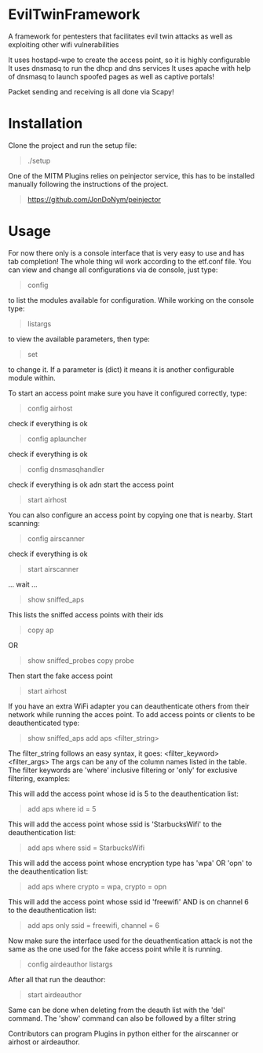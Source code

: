 # EvilTwinFramework
A framework for pentesters that facilitates evil twin attacks as well as exploiting other wifi vulnerabilities

It uses hostapd-wpe to create the access point, so it is highly configurable
It uses dnsmasq to run the dhcp and dns services
It uses apache with help of dnsmasq to launch spoofed pages as well as captive portals!

Packet sending and receiving is all done via Scapy!

# Installation

Clone the project and run the setup file:

> ./setup

One of the MITM Plugins relies on peinjector service, this has to be installed manually following the instructions of the project.

> https://github.com/JonDoNym/peinjector

# Usage

For now there only is a console interface that is very easy to use and has tab completion!
The whole thing wil work according to the etf.conf file.
You can view and change all configurations via de console, just type:

> config <tab> 

to list the modules available for configuration.
While working on the console type:

> listargs

to view the available parameters, then type:

> set <parameter> <value>

to change it.
If a parameter is (dict) it means it is another configurable module within.

To start an access point make sure you have it configured correctly, type:

> config airhost

check if everything is ok

> config aplauncher

check if everything is ok

> config dnsmasqhandler

check if everything is ok adn start the access point

> start airhost

You can also configure an access point by copying one that is nearby.
Start scanning:

> config airscanner

check if everything is ok

> start airscanner

... wait ...

> show sniffed_aps

This lists the sniffed access points with their ids

> copy ap <id>

OR

> show sniffed_probes
> copy probe <id>

Then start the fake access point

> start airhost


If you have an extra WiFi adapter you can deauthenticate others from their network while running the acces point.
To add access points or clients to be deauthenticated type:

> show sniffed_aps
> add aps <filter_string>

The filter_string follows an easy syntax, it goes:
<filter_keyword> <filter_args>
The args can be any of the column names listed in the table.
The filter keywords are 'where' inclusive filtering or 'only' for exclusive filtering, examples:

This will add the access point whose id is 5 to the deauthentication list:

> add aps where id = 5

This will add the access point whose ssid is 'StarbucksWifi' to the deauthentication list:

> add aps where ssid = StarbucksWifi

This will add the access point whose encryption type has 'wpa' OR 'opn' to the deauthentication list:

> add aps where crypto = wpa, crypto = opn

This will add the access point whose ssid id 'freewifi' AND is on channel 6 to the deauthentication list:

> add aps only ssid = freewifi, channel = 6

Now make sure the interface used for the deuathentication attack 
is not the same as the one used for the fake access point while it is running.

> config airdeauthor
> listargs

After all that run the deauthor:

> start airdeauthor

Same can be done when deleting from the deauth list with the 'del' command.
The 'show' command can also be followed by a filter string


Contributors can program Plugins in python either for the airscanner or airhost or airdeauthor.
